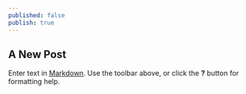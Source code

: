 ```yaml
---
published: false
publish: true
---
```

## A New Post

Enter text in [Markdown](http://daringfireball.net/projects/markdown/). Use the toolbar above, or click the **?** button for formatting help.
